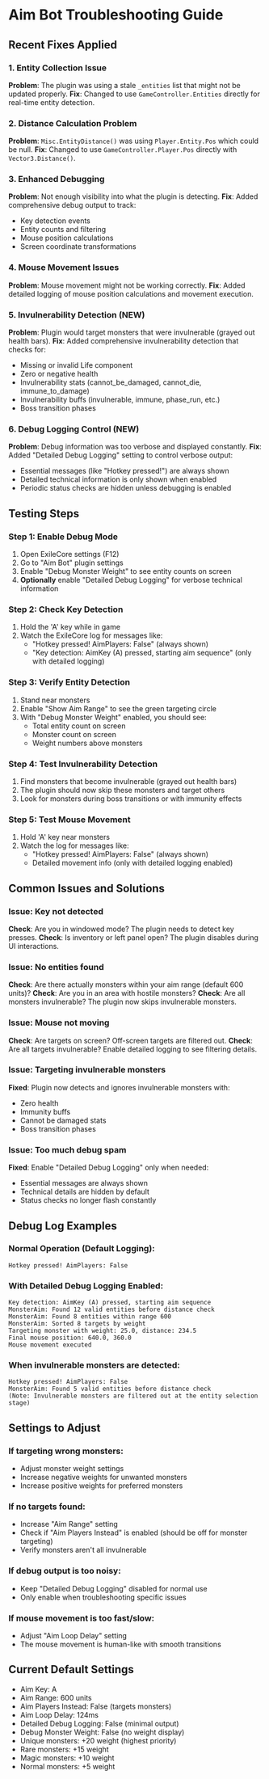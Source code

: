 # Aim Bot Troubleshooting Guide

## Recent Fixes Applied

### 1. Entity Collection Issue
**Problem**: The plugin was using a stale `_entities` list that might not be updated properly.
**Fix**: Changed to use `GameController.Entities` directly for real-time entity detection.

### 2. Distance Calculation Problem
**Problem**: `Misc.EntityDistance()` was using `Player.Entity.Pos` which could be null.
**Fix**: Changed to use `GameController.Player.Pos` directly with `Vector3.Distance()`.

### 3. Enhanced Debugging
**Problem**: Not enough visibility into what the plugin is detecting.
**Fix**: Added comprehensive debug output to track:
- Key detection events
- Entity counts and filtering
- Mouse position calculations
- Screen coordinate transformations

### 4. Mouse Movement Issues
**Problem**: Mouse movement might not be working correctly.
**Fix**: Added detailed logging of mouse position calculations and movement execution.

### 5. Invulnerability Detection (NEW)
**Problem**: Plugin would target monsters that were invulnerable (grayed out health bars).
**Fix**: Added comprehensive invulnerability detection that checks for:
- Missing or invalid Life component
- Zero or negative health
- Invulnerability stats (cannot_be_damaged, cannot_die, immune_to_damage)
- Invulnerability buffs (invulnerable, immune, phase_run, etc.)
- Boss transition phases

### 6. Debug Logging Control (NEW)
**Problem**: Debug information was too verbose and displayed constantly.
**Fix**: Added "Detailed Debug Logging" setting to control verbose output:
- Essential messages (like "Hotkey pressed!") are always shown
- Detailed technical information is only shown when enabled
- Periodic status checks are hidden unless debugging is enabled

## Testing Steps

### Step 1: Enable Debug Mode
1. Open ExileCore settings (F12)
2. Go to "Aim Bot" plugin settings
3. Enable "Debug Monster Weight" to see entity counts on screen
4. **Optionally** enable "Detailed Debug Logging" for verbose technical information

### Step 2: Check Key Detection
1. Hold the 'A' key while in game
2. Watch the ExileCore log for messages like:
   - "Hotkey pressed! AimPlayers: False" (always shown)
   - "Key detection: AimKey (A) pressed, starting aim sequence" (only with detailed logging)

### Step 3: Verify Entity Detection
1. Stand near monsters
2. Enable "Show Aim Range" to see the green targeting circle
3. With "Debug Monster Weight" enabled, you should see:
   - Total entity count on screen
   - Monster count on screen
   - Weight numbers above monsters

### Step 4: Test Invulnerability Detection
1. Find monsters that become invulnerable (grayed out health bars)
2. The plugin should now skip these monsters and target others
3. Look for monsters during boss transitions or with immunity effects

### Step 5: Test Mouse Movement
1. Hold 'A' key near monsters
2. Watch the log for messages like:
   - "Hotkey pressed! AimPlayers: False" (always shown)
   - Detailed movement info (only with detailed logging enabled)

## Common Issues and Solutions

### Issue: Key not detected
**Check**: Are you in windowed mode? The plugin needs to detect key presses.
**Check**: Is inventory or left panel open? The plugin disables during UI interactions.

### Issue: No entities found
**Check**: Are there actually monsters within your aim range (default 600 units)?
**Check**: Are you in an area with hostile monsters?
**Check**: Are all monsters invulnerable? The plugin now skips invulnerable monsters.

### Issue: Mouse not moving
**Check**: Are targets on screen? Off-screen targets are filtered out.
**Check**: Are all targets invulnerable? Enable detailed logging to see filtering details.

### Issue: Targeting invulnerable monsters
**Fixed**: Plugin now detects and ignores invulnerable monsters with:
- Zero health
- Immunity buffs
- Cannot be damaged stats
- Boss transition phases

### Issue: Too much debug spam
**Fixed**: Enable "Detailed Debug Logging" only when needed:
- Essential messages are always shown
- Technical details are hidden by default
- Status checks no longer flash constantly

## Debug Log Examples

### Normal Operation (Default Logging):
```
Hotkey pressed! AimPlayers: False
```

### With Detailed Debug Logging Enabled:
```
Key detection: AimKey (A) pressed, starting aim sequence
MonsterAim: Found 12 valid entities before distance check
MonsterAim: Found 8 entities within range 600
MonsterAim: Sorted 8 targets by weight
Targeting monster with weight: 25.0, distance: 234.5
Final mouse position: 640.0, 360.0
Mouse movement executed
```

### When invulnerable monsters are detected:
```
Hotkey pressed! AimPlayers: False
MonsterAim: Found 5 valid entities before distance check
(Note: Invulnerable monsters are filtered out at the entity selection stage)
```

## Settings to Adjust

### If targeting wrong monsters:
- Adjust monster weight settings
- Increase negative weights for unwanted monsters
- Increase positive weights for preferred monsters

### If no targets found:
- Increase "Aim Range" setting
- Check if "Aim Players Instead" is enabled (should be off for monster targeting)
- Verify monsters aren't all invulnerable

### If debug output is too noisy:
- Keep "Detailed Debug Logging" disabled for normal use
- Only enable when troubleshooting specific issues

### If mouse movement is too fast/slow:
- Adjust "Aim Loop Delay" setting
- The mouse movement is human-like with smooth transitions

## Current Default Settings
- Aim Key: A
- Aim Range: 600 units
- Aim Players Instead: False (targets monsters)
- Aim Loop Delay: 124ms
- Detailed Debug Logging: False (minimal output)
- Debug Monster Weight: False (no weight display)
- Unique monsters: +20 weight (highest priority)
- Rare monsters: +15 weight
- Magic monsters: +10 weight
- Normal monsters: +5 weight 